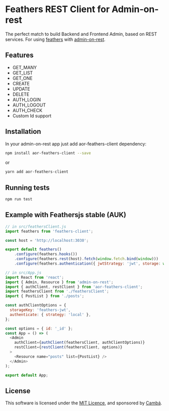 # Feathers REST Client for Admin-on-rest

The perfect match to build Backend and Frontend Admin, based on REST services.
For using [feathers](https://www.feathersjs.com) with [admin-on-rest](https://github.com/marmelab/admin-on-rest).

## Features
* GET_MANY
* GET_LIST
* GET_ONE
* CREATE
* UPDATE
* DELETE
* AUTH_LOGIN
* AUTH_LOGOUT
* AUTH_CHECK
* Custom Id support

## Installation

In your admin-on-rest app just add aor-feathers-client dependency:

```sh
npm install aor-feathers-client --save
```

or

```sh
yarn add aor-feathers-client
```

## Running tests

```sh
npm run test

```

## Example with Feathersjs stable (AUK)

```js
// in src/feathersClient.js
import feathers from 'feathers-client';

const host = 'http://localhost:3030';

export default feathers()
    .configure(feathers.hooks())
    .configure(feathers.rest(host).fetch(window.fetch.bind(window)))
    .configure(feathers.authentication({ jwtStrategy: 'jwt', storage: window.localStorage }));
```

```js
// in src/App.js
import React from 'react';
import { Admin, Resource } from 'admin-on-rest';
import { authClient, restClient } from 'aor-feathers-client';
import feathersClient from './feathersClient';
import { PostList } from './posts';

const authClientOptions = {
  storageKey: 'feathers-jwt',
  authenticate: { strategy: 'local' },
};

const options = { id: '_id' };
const App = () => (
  <Admin
    authClient={authClient(feathersClient, authClientOptions)}
    restClient={restClient(feathersClient, options)}
  >
    <Resource name="posts" list={PostList} />
  </Admin>
);

export default App;
```

## License

This software is licensed under the [MIT Licence](LICENSE), and sponsored by [Cambá](https://www.camba.coop).
